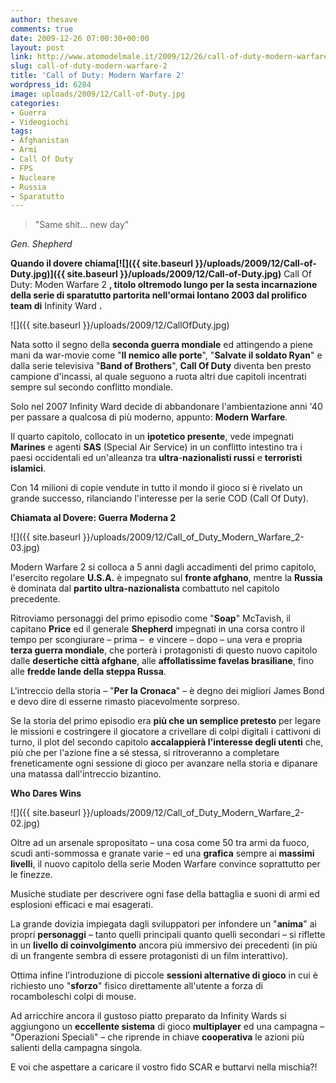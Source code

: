 ```yaml
---
author: thesave
comments: true
date: 2009-12-26 07:00:30+00:00
layout: post
link: http://www.atomodelmale.it/2009/12/26/call-of-duty-modern-warfare-2/
slug: call-of-duty-modern-warfare-2
title: 'Call of Duty: Modern Warfare 2'
wordpress_id: 6284
image: uploads/2009/12/Call-of-Duty.jpg
categories:
- Guerra
- Videogiochi
tags:
- Afghanistan
- Armi
- Call Of Duty
- FPS
- Nucleare
- Russia
- Sparatutto
---
```


<blockquote>"Same shit… new day"</blockquote>

_Gen. Shepherd_

**Quando il dovere chiama[![]({{ site.baseurl }}/uploads/2009/12/Call-of-Duty.jpg)]({{ site.baseurl }}/uploads/2009/12/Call-of-Duty.jpg)** Call Of Duty: Moden Warfare 2 **, titolo oltremodo lungo per la sesta incarnazione della serie di sparatutto partorita nell'ormai lontano 2003 dal prolifico team di** Infinity Ward **.**

![]({{ site.baseurl }}/uploads/2009/12/CallOfDuty.jpg)

Nata sotto il segno della **seconda guerra mondiale** ed attingendo a piene mani da war-movie come "**Il nemico alle porte**", "**Salvate il soldato Ryan**" e dalla serie televisiva "**Band of Brothers**", **Call Of Duty** diventa ben presto campione d'incassi, al quale seguono a ruota altri due capitoli incentrati sempre sul secondo conflitto mondiale.

Solo nel 2007 Infinity Ward decide di abbandonare l'ambientazione anni '40 per passare a qualcosa di più moderno, appunto: **Modern Warfare**.

Il quarto capitolo, collocato in un **ipotetico  presente**, vede impegnati **Marines** e agenti **SAS** (Special Air Service) in un conflitto intestino tra i paesi occidentali ed un'alleanza tra **ultra**-**nazionalisti  russi** e **terroristi  islamici**.

Con 14 milioni di copie vendute in tutto il mondo il gioco si è rivelato un grande successo, rilanciando l'interesse per la serie COD (Call Of Duty).

**Chiamata al Dovere: Guerra Moderna 2**

![]({{ site.baseurl }}/uploads/2009/12/Call_of_Duty_Modern_Warfare_2-03.jpg)

Modern Warfare 2 si colloca a 5 anni dagli accadimenti del primo capitolo, l'esercito regolare **U.S.A.** è impegnato sul **fronte afghano**, mentre la **Russia** è dominata dal **partito ultra-nazionalista** combattuto nel capitolo precedente.

Ritroviamo personaggi del primo episodio come "**Soap**" McTavish, il capitano **Price** ed il generale **Shepherd** impegnati in una corsa contro il tempo per scongiurare – prima –  e vincere – dopo – una vera e propria **terza guerra mondiale**, che porterà i protagonisti di questo nuovo capitolo dalle **desertiche città afghane**, alle **affollatissime favelas brasiliane**, fino alle **fredde lande della steppa Russa**.

L'intreccio della storia – "**Per la Cronaca**" – è degno dei migliori James Bond e devo dire di esserne rimasto piacevolmente sorpreso.

Se la storia del primo episodio era **più che un semplice pretesto** per legare le missioni e costringere il giocatore a crivellare di colpi digitali i cattivoni di turno, il plot del secondo capitolo **accalappierà l'interesse degli utenti** che, più che per l'azione fine a sé stessa, si ritroveranno a completare freneticamente ogni sessione di gioco per avanzare nella storia e dipanare una matassa dall'intreccio bizantino.

**Who Dares Wins**

![]({{ site.baseurl }}/uploads/2009/12/Call_of_Duty_Modern_Warfare_2-02.jpg)

Oltre ad un arsenale spropositato – una cosa come 50 tra armi da fuoco, scudi anti-sommossa e granate varie – ed una **grafica** sempre ai **massimi  livelli**, il nuovo capitolo della serie Moden Warfare convince soprattutto per le finezze.

Musiche studiate per descrivere ogni fase della battaglia e suoni di armi ed esplosioni efficaci e mai esagerati.

La grande dovizia impiegata dagli sviluppatori per infondere un "**anima**" ai propri **personaggi** – tanto quelli principali quanto quelli secondari – si riflette in un **livello  di  coinvolgimento** ancora più immersivo dei precedenti (in più di un frangente sembra di essere protagonisti di un film interattivo).

Ottima infine l'introduzione di piccole **sessioni  alternative  di  gioco** in cui è richiesto uno "**sforzo**" fisico direttamente all'utente a forza di rocamboleschi colpi di mouse.

Ad arricchire ancora il gustoso piatto preparato da Infinity Wards si aggiungono un **eccellente  sistema** di gioco **multiplayer** ed una campagna – "Operazioni Speciali" – che riprende in chiave **cooperativa** le azioni più salienti della campagna singola.

E voi che aspettare a caricare il vostro fido SCAR e buttarvi nella mischia?!
